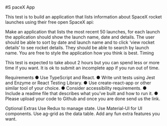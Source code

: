 #S paceX App

This test is to build an application that lists information about SpaceX rocket launches using
their free open SpaceX api:   

Make an application that lists the most recent 50 launches, for each launch the application
should show the launch name, date and details. The user should be able to sort by date and
launch name and to click ‘view rocket details’ to see rocket details. They should be able to
search by launch name. You are free to style the application how you think is best.
Timing

This test is expected to take about 2 hours but you can spend less or more time if you want.
It is ok to submit an incomplete app if you run out of time.

Requirements
● Use TypeScript and React.
● Write unit tests using Jest and Enzyme or React Testing Library.
● Use create-react-app or other similar tool of your choice.
● Consider accessibility requirements.
● Include a readme file that describes what you've built and how to run it.
● Please upload your code to Github and once you are done send us the link.

Optional Extras
Use Redux to manage state.
Use Material-UI for UI components.
Use ag-grid as the data table.
Add any fun extra features you want.